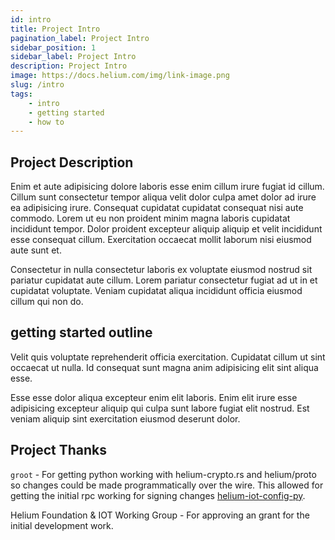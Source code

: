```yaml
---
id: intro
title: Project Intro
pagination_label: Project Intro
sidebar_position: 1
sidebar_label: Project Intro
description: Project Intro
image: https://docs.helium.com/img/link-image.png
slug: /intro
tags:
    - intro
    - getting started
    - how to
---
```


## Project Description

Enim et aute adipisicing dolore laboris esse enim cillum irure fugiat id cillum. Cillum sunt consectetur tempor aliqua velit dolor culpa amet dolor ad irure ea adipisicing irure. Consequat cupidatat cupidatat consequat nisi aute commodo. Lorem ut eu non proident minim magna laboris cupidatat incididunt tempor. Dolor proident excepteur aliquip aliquip et velit incididunt esse consequat cillum. Exercitation occaecat mollit laborum nisi eiusmod aute sunt et.

Consectetur in nulla consectetur laboris ex voluptate eiusmod nostrud sit pariatur cupidatat aute cillum. Lorem pariatur consectetur fugiat ad ut in et cupidatat voluptate. Veniam cupidatat aliqua incididunt officia eiusmod cillum qui non do.

## getting started outline

Velit quis voluptate reprehenderit officia exercitation. Cupidatat cillum ut sint occaecat ut nulla. Id consequat sunt magna anim adipisicing elit sint aliqua esse.

Esse esse dolor aliqua excepteur enim elit laboris. Enim elit irure esse adipisicing excepteur aliquip qui culpa sunt labore fugiat elit nostrud. Est veniam aliquip sint exercitation eiusmod deserunt dolor.

## Project Thanks

`groot` - For getting python working with helium-crypto.rs and helium/proto so changes could be made
programmatically over the wire. This allowed for getting the initial rpc working for signing changes [helium-iot-config-py](https://github.com/mawdegroot/helium-iot-config-py).

Helium Foundation & IOT Working Group - For approving an grant for the initial development work.

<!--
external integrations to account for by device and by tenant dc usage. currently supports aws sqs, postgres and http (using rpc).
-->
